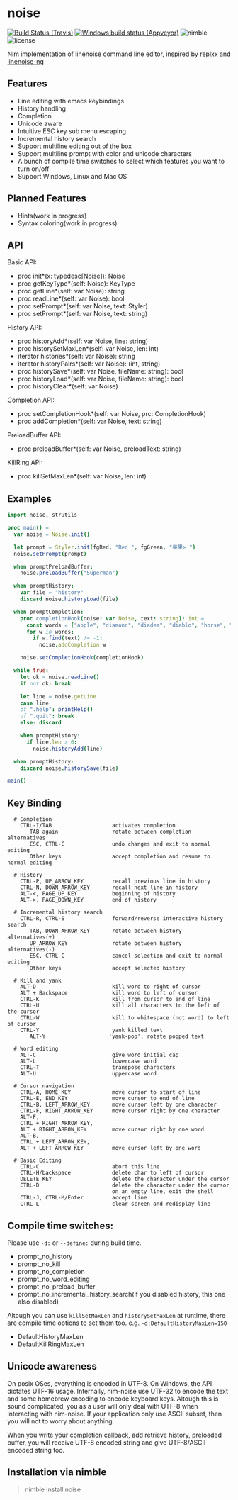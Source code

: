 # noise
[![Build Status (Travis)](https://img.shields.io/travis/jangko/nim-noise/master.svg?label=Linux%20/%20macOS "Linux/macOS build status (Travis)")](https://travis-ci.org/jangko/nim-noise)
[![Windows build status (Appveyor)](https://img.shields.io/appveyor/ci/jangko/nim-noise/master.svg?label=Windows "Windows build status (Appveyor)")](https://ci.appveyor.com/project/jangko/nim-noise)
![nimble](https://img.shields.io/badge/available%20on-nimble-yellow.svg?style=flat-square)
![license](https://img.shields.io/github/license/citycide/cascade.svg?style=flat-square)

Nim implementation of linenoise command line editor, inspired by
[replxx](https://github.com/AmokHuginnsson/replxx) and
[linenoise-ng](https://github.com/arangodb/linenoise-ng)

## Features
  * Line editing with emacs keybindings
  * History handling
  * Completion
  * Unicode aware
  * Intuitive ESC key sub menu escaping
  * Incremental history search
  * Support multiline editing out of the box
  * Support multiline prompt with color and unicode characters
  * A bunch of compile time switches to select which features you want to turn on/off
  * Support Windows, Linux and Mac OS

## Planned Features
  * Hints(work in progress)
  * Syntax coloring(work in progress)

## API

Basic API:
* proc init*(x: typedesc[Noise]): Noise
* proc getKeyType*(self: Noise): KeyType
* proc getLine*(self: var Noise): string
* proc readLine*(self: var Noise): bool
* proc setPrompt*(self: var Noise, text: Styler)
* proc setPrompt*(self: var Noise, text: string)

History API:
* proc historyAdd*(self: var Noise, line: string)
* proc historySetMaxLen*(self: var Noise, len: int)
* iterator histories*(self: var Noise): string
* iterator historyPairs*(self: var Noise): (int, string)
* proc historySave*(self: var Noise, fileName: string): bool
* proc historyLoad*(self: var Noise, fileName: string): bool
* proc historyClear*(self: var Noise)

Completion API:
* proc setCompletionHook*(self: var Noise, prc: CompletionHook)
* proc addCompletion*(self: var Noise, text: string)

PreloadBuffer API:
* proc preloadBuffer*(self: var Noise, preloadText: string)

KillRing API:
* proc killSetMaxLen*(self: var Noise, len: int)

## Examples
```Nim
import noise, strutils

proc main() =
  var noise = Noise.init()

  let prompt = Styler.init(fgRed, "Red ", fgGreen, "苹果> ")
  noise.setPrompt(prompt)

  when promptPreloadBuffer:
    noise.preloadBuffer("Superman")

  when promptHistory:
    var file = "history"
    discard noise.historyLoad(file)

  when promptCompletion:
    proc completionHook(noise: var Noise, text: string): int =
      const words = ["apple", "diamond", "diadem", "diablo", "horse", "home", "quartz", "quit"]
      for w in words:
        if w.find(text) != -1:
          noise.addCompletion w

    noise.setCompletionHook(completionHook)

  while true:
    let ok = noise.readLine()
    if not ok: break

    let line = noise.getLine
    case line
    of ".help": printHelp()
    of ".quit": break
    else: discard

    when promptHistory:
      if line.len > 0:
        noise.historyAdd(line)

  when promptHistory:
    discard noise.historySave(file)

main()
```

## Key Binding
```text
  # Completion
    CTRL-I/TAB                   activates completion
       TAB again                 rotate between completion alternatives
       ESC, CTRL-C               undo changes and exit to normal editing
       Other keys                accept completion and resume to normal editing

  # History
    CTRL-P, UP_ARROW_KEY         recall previous line in history
    CTRL-N, DOWN_ARROW_KEY       recall next line in history
    ALT-<, PAGE_UP_KEY           beginning of history
    ALT->, PAGE_DOWN_KEY         end of history

  # Incremental history search
    CTRL-R, CTRL-S               forward/reverse interactive history search
       TAB, DOWN_ARROW_KEY       rotate between history alternatives(+)
       UP_ARROW_KEY              rotate between history alternatives(-)
       ESC, CTRL-C               cancel selection and exit to normal editing
       Other keys                accept selected history

  # Kill and yank
    ALT-D                        kill word to right of cursor
    ALT + Backspace              kill word to left of cursor
    CTRL-K                       kill from cursor to end of line
    CTRL-U                       kill all characters to the left of the cursor
    CTRL-W                       kill to whitespace (not word) to left of cursor
    CTRL-Y                       yank killed text
       ALT-Y                    'yank-pop', rotate popped text

  # Word editing
    ALT-C                        give word initial cap
    ALT-L                        lowercase word
    CTRL-T                       transpose characters
    ALT-U                        uppercase word

  # Cursor navigation
    CTRL-A, HOME_KEY             move cursor to start of line
    CTRL-E, END_KEY              move cursor to end of line
    CTRL-B, LEFT_ARROW_KEY       move cursor left by one character
    CTRL-F, RIGHT_ARROW_KEY      move cursor right by one character
    ALT-F,
    CTRL + RIGHT_ARROW_KEY,
    ALT + RIGHT_ARROW_KEY        move cursor right by one word
    ALT-B,
    CTRL + LEFT_ARROW_KEY,
    ALT + LEFT_ARROW_KEY         move cursor left by one word

  # Basic Editing
    CTRL-C                       abort this line
    CTRL-H/backspace             delete char to left of cursor
    DELETE_KEY                   delete the character under the cursor
    CTRL-D                       delete the character under the cursor
                                 on an empty line, exit the shell
    CTRL-J, CTRL-M/Enter         accept line
    CTRL-L                       clear screen and redisplay line
```

## Compile time switches:
  Please use `-d:` or `--define:` during build time.
  * prompt_no_history
  * prompt_no_kill
  * prompt_no_completion
  * prompt_no_word_editing
  * prompt_no_preload_buffer
  * prompt_no_incremental_history_search(if you disabled history, this one also disabled)

  Altough you can use `killSetMaxLen` and `historySetMaxLen` at runtime,
  there are compile time options to set them too. e.g. `-d:DefaultHistoryMaxLen=150`

  * DefaultHistoryMaxLen
  * DefaultKillRingMaxLen

## Unicode awareness

On posix OSes, everything is encoded in UTF-8. On Windows, the API dictates UTF-16 usage.
Internally, nim-noise use UTF-32 to encode the text and some homebrew encoding to encode keyboard keys.
Altough this is sound complicated, you as a user will only deal with UTF-8 when interacting with nim-noise.
If your application only use ASCII subset, then you will not to worry about anything.

When you write your completion callback, add retrieve history, preloaded buffer, 
you will receive UTF-8 encoded string and give UTF-8/ASCII encoded string too.

## Installation via nimble
> nimble install noise
